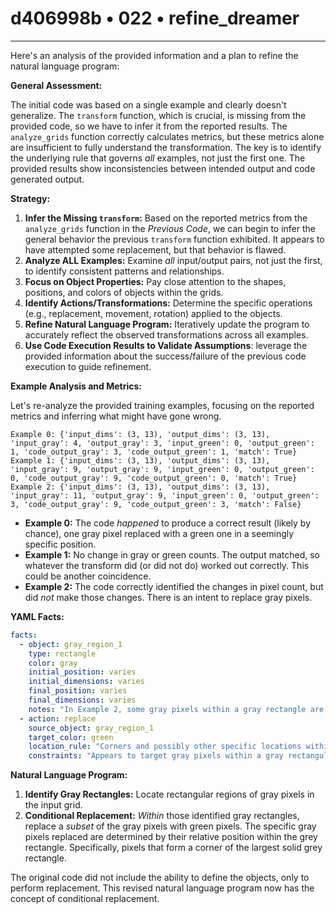 # d406998b • 022 • refine_dreamer

---
Here's an analysis of the provided information and a plan to refine the natural language program:

**General Assessment:**

The initial code was based on a single example and clearly doesn't generalize. The `transform` function, which is crucial, is missing from the provided code, so we have to infer it from the reported results. The `analyze_grids` function correctly calculates metrics, but these metrics alone are insufficient to fully understand the transformation. The key is to identify the underlying rule that governs *all* examples, not just the first one. The provided results show inconsistencies between intended output and code generated output.

**Strategy:**

1. **Infer the Missing `transform`:** Based on the reported metrics from the `analyze_grids` function in the *Previous Code*, we can begin to infer the general behavior the previous `transform` function exhibited. It appears to have attempted some replacement, but that behavior is flawed.
2. **Analyze ALL Examples:** Examine *all* input/output pairs, not just the first, to identify consistent patterns and relationships.
3. **Focus on Object Properties:** Pay close attention to the shapes, positions, and colors of objects within the grids.
4. **Identify Actions/Transformations:** Determine the specific operations (e.g., replacement, movement, rotation) applied to the objects.
5. **Refine Natural Language Program:** Iteratively update the program to accurately reflect the observed transformations across all examples.
6. **Use Code Execution Results to Validate Assumptions**: leverage the provided information about the success/failure of the previous code execution to guide refinement.

**Example Analysis and Metrics:**

Let's re-analyze the provided training examples, focusing on the reported metrics and inferring what might have gone wrong.

```
Example 0: {'input_dims': (3, 13), 'output_dims': (3, 13), 'input_gray': 4, 'output_gray': 3, 'input_green': 0, 'output_green': 1, 'code_output_gray': 3, 'code_output_green': 1, 'match': True}
Example 1: {'input_dims': (3, 13), 'output_dims': (3, 13), 'input_gray': 9, 'output_gray': 9, 'input_green': 0, 'output_green': 0, 'code_output_gray': 9, 'code_output_green': 0, 'match': True}
Example 2: {'input_dims': (3, 13), 'output_dims': (3, 13), 'input_gray': 11, 'output_gray': 9, 'input_green': 0, 'output_green': 3, 'code_output_gray': 9, 'code_output_green': 3, 'match': False}
```

*   **Example 0:** The code *happened* to produce a correct result (likely by chance), one gray pixel replaced with a green one in a seemingly specific position.
*   **Example 1:** No change in gray or green counts. The output matched, so whatever the transform did (or did not do) worked out correctly. This could be another coincidence.
*   **Example 2:** The code correctly identified the changes in pixel count, but did *not* make those changes. There is an intent to replace gray pixels.

**YAML Facts:**

```yaml
facts:
  - object: gray_region_1
    type: rectangle
    color: gray
    initial_position: varies
    initial_dimensions: varies
    final_position: varies
    final_dimensions: varies
    notes: "In Example 2, some gray pixels within a gray rectangle are replaced with green, seemingly at the corners and internal to the original shape."
  - action: replace
    source_object: gray_region_1
    target_color: green
    location_rule: "Corners and possibly other specific locations within the gray region."
    constraints: "Appears to target gray pixels within a gray rectangular object, but the exact selection rule is unclear."
```

**Natural Language Program:**

1.  **Identify Gray Rectangles:** Locate rectangular regions of gray pixels in the input grid.
2.  **Conditional Replacement:** *Within* those identified gray rectangles, replace a *subset* of the gray pixels with green pixels. The specific gray pixels replaced are determined by their relative position within the grey rectangle. Specifically, pixels that form a corner of the largest solid grey rectangle.

The original code did not include the ability to define the objects, only to perform replacement.
This revised natural language program now has the concept of conditional replacement.

